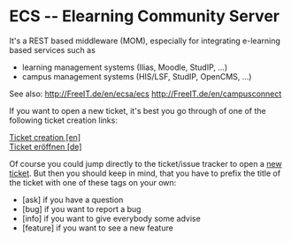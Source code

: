 ECS -- Elearning Community Server
=================================

It's a REST based middleware (MOM), especially for integrating e-learning based
services such as 

   * learning management systems (Ilias, Moodle, StudIP, ...)
   * campus management systems (HIS/LSF, StudIP, OpenCMS, ...)

See also: 
  http://FreeIT.de/en/ecsa/ecs
  http://FreeIT.de/en/campusconnect

If you want to open a new ticket, it's best you go through of one of the following ticket creation links:

[Ticket creation [en]](http://FreeIT.de/en/ecsa/ecs.html#tickets)  
[Ticket eröffnen [de]](http://FreeIT.de/de/ecsa/ecs.html#tickets)

Of course you could jump directly to the ticket/issue tracker to open
a [new ticket](https://github.com/freeit/ecs/issues/new).
But then you should keep in mind, that you have to prefix the title of
the ticket with one of these tags on your own:
* [ask] if you have a question
* [bug] if you want to report a bug
* [info] if you want to give everybody some advise
* [feature] if you want to see a new feature
